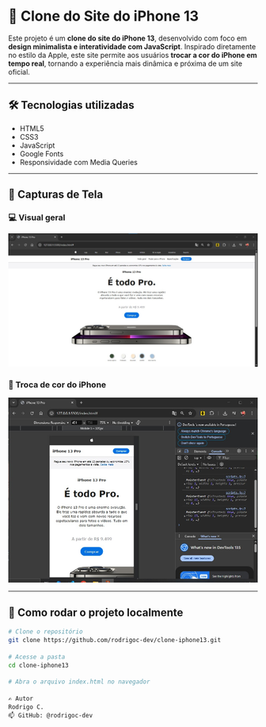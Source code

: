 # 📱 Clone do Site do iPhone 13

Este projeto é um **clone do site do iPhone 13**, desenvolvido com foco em **design minimalista e interatividade com JavaScript**. Inspirado diretamente no estilo da Apple, este site permite aos usuários **trocar a cor do iPhone em tempo real**, tornando a experiência mais dinâmica e próxima de um site oficial.

---

## 🛠️ Tecnologias utilizadas

- HTML5  
- CSS3  
- JavaScript  
- Google Fonts  
- Responsividade com Media Queries  

---

## 📸 Capturas de Tela

### 💻 Visual geral
![Captura de tela 1](./img/Captura%20de%20tela%202025-05-04%20212605.jpg)

### 🎨 Troca de cor do iPhone
![Captura de tela 2](./img/Captura%20de%20tela%202025-05-04%20212716.jpg)

---

## 🚀 Como rodar o projeto localmente

```bash
# Clone o repositório
git clone https://github.com/rodrigoc-dev/clone-iphone13.git

# Acesse a pasta
cd clone-iphone13

# Abra o arquivo index.html no navegador

✍️ Autor
Rodrigo C.
📫 GitHub: @rodrigoc-dev